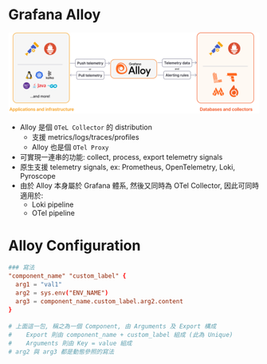 # Grafana Alloy

![](./img/alloy_diagram_v2.svg)

- Alloy 是個 `OTeL Collector` 的 distribution
  - 支援 metrics/logs/traces/profiles
  - Alloy 也是個 `OTel Proxy`
- 可實現一連串的功能: collect, process, export telemetry signals
- 原生支援 telemetry signals, ex: Prometheus, OpenTelemetry, Loki, Pyroscope
- 由於 Alloy 本身屬於 Grafana 體系, 然後又同時為 OTel Collector, 因此可同時適用於:
  - Loki pipeline
  - OTel pipeline

# Alloy Configuration

```conf
### 寫法
"component_name" "custom_label" {
  arg1 = "val1"
  arg2 = sys.env("ENV_NAME")
  arg3 = component_name.custom_label.arg2.content
}

# 上面這一包, 稱之為一個 Component, 由 Arguments 及 Export 構成
#    Export 則由 component_name + custom_label 組成 (此為 Unique)
#    Arguments 則由 Key = value 組成
# arg2 與 arg3 都是動態參照的寫法
```
